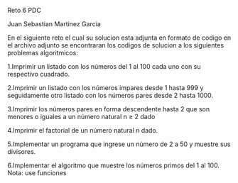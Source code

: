 Reto 6 PDC

Juan Sebastian Martinez Garcia

En el siguiente reto el cual su solucion esta adjunta en formato de codigo en el archivo adjunto se encontraran los codigos de solucion a los siguientes problemas algoritmicos:

1.Imprimir un listado con los números del 1 al 100 cada uno con su respectivo cuadrado.

2.Imprimir un listado con los números impares desde 1 hasta 999 y seguidamente otro listado con los números pares desde 2 hasta 1000.

3.Imprimir los números pares en forma descendente hasta 2 que son menores o iguales a un número natural n ≥ 2 dado

4.Imprimir el factorial de un número natural n dado.

5.Implementar un programa que ingrese un número de 2 a 50 y muestre sus divisores.

6.Implementar el algoritmo que muestre los números primos del 1 al 100. Nota: use funciones
